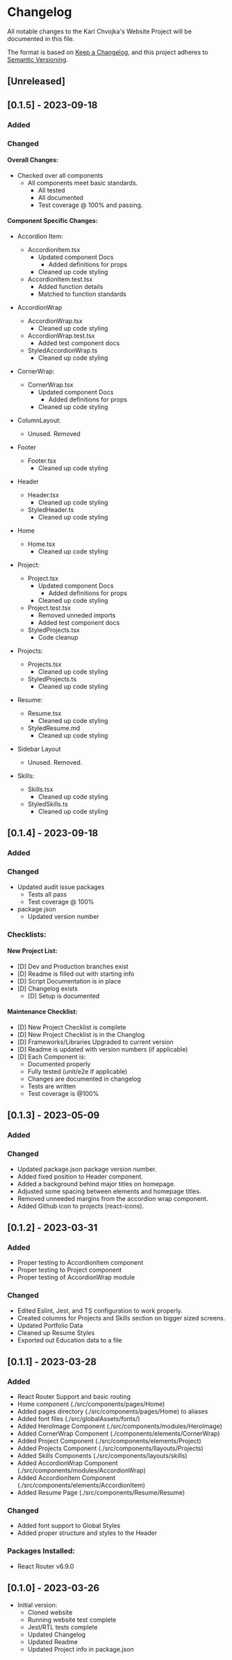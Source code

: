 # Changelog
All notable changes to the Karl Chvojka's Website Project will be documented in this file.

The format is based on [Keep a Changelog](https://keepachangelog.com/en/1.0.0/),
and this project adheres to [Semantic Versioning](https://semver.org/spec/v2.0.0.html).

## [Unreleased]

## [0.1.5] - 2023-09-18
### Added
### Changed

#### Overall Changes:
- Checked over all components
  - All components meet basic standards.
    - All tested
    - All documented
    - Test coverage @ 100% and passing.
    
#### Component Specific Changes:
- Accordion Item:
  - AccordionItem.tsx
    - Updated component Docs
      - Added definitions for props
    - Cleaned up code styling
  - AccordionItem.test.tsx
    - Added function details
    - Matched to function standards

- AccordionWrap
  - AccordionWrap.tsx
    - Cleaned up code styling
  - AccordionWrap.test.tsx
    - Added test component docs
  - StyledAccordionWrap.ts
    - Cleaned up code styling
  
- CornerWrap:
  - CornerWrap.tsx
    - Updated component Docs
      - Added definitions for props
    - Cleaned up code styling

- ColumnLayout:
  - Unused. Removed

- Footer
  - Footer.tsx
    - Cleaned up code styling

- Header
  - Header.tsx
    - Cleaned up code styling
  - StyledHeader.ts
    - Cleaned up code styling

- Home 
  - Home.tsx
    - Cleaned up code styling

- Project:
  - Project.tsx
    - Updated component Docs
      - Added definitions for props
    - Cleaned up code styling
  - Project.test.tsx
    - Removed unneded imports
    - Added test component docs
  - StyledProjects.tsx
    - Code cleanup

- Projects:
  - Projects.tsx
    - Cleaned up code styling
  - StyledProjects.ts
    - Cleaned up code styling

- Resume:
  - Resume.tsx
    - Cleaned up code styling
  - StyledResume.md
    - Cleaned up code styling

- Sidebar Layout
  - Unused. Removed.

- Skills:
  - Skills.tsx
    - Cleaned up code styling
  - StyledSkills.ts
    - Cleaned up code styling
  
## [0.1.4] - 2023-09-18
### Added
### Changed
  - Updated audit issue packages
    - Tests all pass
    - Test coverage @ 100%
  - package.json
    - Updated version number

### Checklists:
#### New Project List:
- [D] Dev and Production branches exist
- [D] Readme is filled out with starting info
- [D] Script Documentation is in place
- [D] Changelog exists
  - [D] Setup is documented

#### Maintenance Checklist:
- [D] New Project Checklist is complete
- [D] New Project Checklist is in the Changlog
- [D] Frameworks/Libraries Upgraded to current version
- [D] Readme is updated with version numbers (if applicable)
- [D] Each Component is:
  - Documented properly
  - Fully tested (unit/e2e if applicable)
  - Changes are documented in changelog
  - Tests are written
  - Test coverage is @100%


## [0.1.3] - 2023-05-09

### Added
### Changed
  - Updated package.json package version number.
  - Added fixed position to Header component.
  - Added a background behind major titles on homepage.
  - Adjusted some spacing between elements and homepage titles.
  - Removed unneeded margins from the accordion wrap component.
  - Added Github icon to projects (react-icons).

## [0.1.2] - 2023-03-31

### Added
  - Proper testing to AccordionItem component
  - Proper testing to Project component
  - Proper testing of AccordionWrap module

### Changed
  - Edited Eslint, Jest, and TS configuration to work properly.
  - Created columns for Projects and Skills section on bigger sized screens.
  - Updated Portfolio Data
  - Cleaned up Resume Styles
  - Exported out Education data to a file

## [0.1.1] - 2023-03-28

### Added
- React Router Support and basic routing
- Home component (./src/components/pages/Home)
- Added pages directory (./src/components/pages/Home) to aliases
- Added font files (./src/globalAssets/fonts/)
- Added HeroImage Component (./src/components/modules/HeroImage)
- Added CornerWrap Component (./components/elements/CornerWrap)
- Added Project Component (./src/components/elements/Project)
- Added Projects Component (./src/components/llayouts/Projects)
- Added Skills Components (./src/components/layouts/skills)
- Added AccordionWrap Component (./src/components/modules/AccordionWrap)
- Added AccordionItem Component (./src/components/elements/AccordionItem)
- Added Resume Page (./src/components/Resume/Resume)
  
### Changed
- Added font support to Global Styles
- Added proper structure and styles to the Header

### Packages Installed:
- React Router v6.9.0

## [0.1.0] - 2023-03-26
- Initial version:
  - Cloned website
  - Running website test complete
  - Jest/RTL tests complete
  - Updated Changelog
  - Updated Readme
  - Updated Project info in package.json